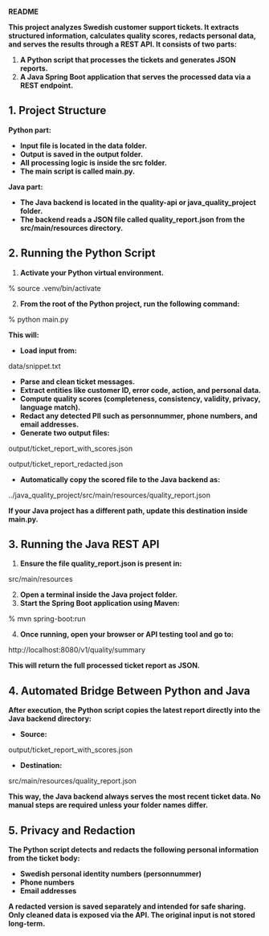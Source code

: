 **README**

**This project analyzes Swedish customer support tickets. It extracts structured information, calculates quality scores, redacts personal data, and serves the results through a REST API. It consists of two parts:**

1. **A Python script that processes the tickets and generates JSON reports.**
2. **A Java Spring Boot application that serves the processed data via a REST endpoint.**

## 1. Project Structure

**Python part:**

* **Input file is located in the **data** folder.**
* **Output is saved in the **output** folder.**
* **All processing logic is inside the **src** folder.**
* **The main script is called **main.py**.**

**Java part:**

* **The Java backend is located in the **quality-api** or **java_quality_project** folder.**
* **The backend reads a JSON file called **quality_report.json** from the **src/main/resources** directory.**

## 2. Running the Python Script

1. **Activate your Python virtual environment.**

% source .venv/bin/activate

2. **From the root of the Python project, run the following command:**

% python main.py

**This will:**

* **Load input from:**

data/snippet.txt

* **Parse and clean ticket messages.**
* **Extract entities like customer ID, error code, action, and personal data.**
* **Compute quality scores (completeness, consistency, validity, privacy, language match).**
* **Redact any detected PII such as personnummer, phone numbers, and email addresses.**
* **Generate two output files:**

output/ticket_report_with_scores.json

output/ticket_report_redacted.json

* **Automatically copy the scored file to the Java backend as:**

../java_quality_project/src/main/resources/quality_report.json

**If your Java project has a different path, update this destination inside **main.py**.**

## 3. Running the Java REST API

1. **Ensure the file **quality_report.json** is present in:**

src/main/resources

2. **Open a terminal inside the Java project folder.**
3. **Start the Spring Boot application using Maven:**

% mvn spring-boot:run

4. **Once running, open your browser or API testing tool and go to:**

http://localhost:8080/v1/quality/summary

**This will return the full processed ticket report as JSON.**

## 4. Automated Bridge Between Python and Java

**After execution, the Python script copies the latest report directly into the Java backend directory:**

* **Source:**

output/ticket_report_with_scores.json

* **Destination:**

src/main/resources/quality_report.json

**This way, the Java backend always serves the most recent ticket data. No manual steps are required unless your folder names differ.**

## 5. Privacy and Redaction

**The Python script detects and redacts the following personal information from the ticket body:**

* **Swedish personal identity numbers (personnummer)**
* **Phone numbers**
* **Email addresses**

**A redacted version is saved separately and intended for safe sharing. Only cleaned data is exposed via the API. The original input is not stored long-term.**
